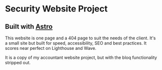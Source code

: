 # Security Website Project

## Built with [Astro](https://astro.build/)

This website is one page and a 404 page to suit the needs of the client. It's a small site but built for speed, accessibility, SEO and best practices. It scores near perfect on Lighthouse and Wave.

It is a copy of my accountant website project, but with the bloq functionality stripped out.
